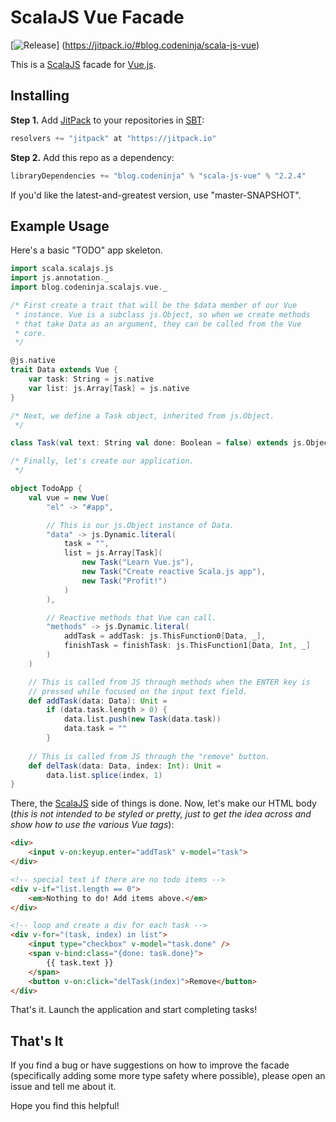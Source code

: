 # ScalaJS Vue Facade

[![Release](https://jitpack.io/v/blog.codeninja/scala-js-vue.svg)]
(https://jitpack.io/#blog.codeninja/scala-js-vue)

This is a [ScalaJS][scalajs] facade for [Vue.js][vue].

## Installing

**Step 1.** Add [JitPack][jitpack] to your repositories in [SBT][sbt]:

```scala
resolvers += "jitpack" at "https://jitpack.io"
```

**Step 2.** Add this repo as a dependency:

```scala
libraryDependencies += "blog.codeninja" % "scala-js-vue" % "2.2.4"
```

If you'd like the latest-and-greatest version, use "master-SNAPSHOT".

## Example Usage

Here's a basic "TODO" app skeleton.

```scala
import scala.scalajs.js
import js.annotation._
import blog.codeninja.scalajs.vue._

/* First create a trait that will be the $data member of our Vue
 * instance. Vue is a subclass js.Object, so when we create methods
 * that take Data as an argument, they can be called from the Vue
 * core.
 */

@js.native
trait Data extends Vue {
    var task: String = js.native
    var list: js.Array[Task] = js.native
}

/* Next, we define a Task object, inherited from js.Object.
 */

class Task(val text: String val done: Boolean = false) extends js.Object

/* Finally, let's create our application.
 */

object TodoApp {
    val vue = new Vue(
        "el" -> "#app",

        // This is our js.Object instance of Data.
        "data" -> js.Dynamic.literal(
            task = "",
            list = js.Array[Task](
                new Task("Learn Vue.js"),
                new Task("Create reactive Scala.js app"),
                new Task("Profit!")
            )
        ),

        // Reactive methods that Vue can call.
        "methods" -> js.Dynamic.literal(
            addTask = addTask: js.ThisFunction0[Data, _],
            finishTask = finishTask: js.ThisFunction1[Data, Int, _]
        )
    )

    // This is called from JS through methods when the ENTER key is
    // pressed while focused on the input text field.
    def addTask(data: Data): Unit =
        if (data.task.length > 0) {
            data.list.push(new Task(data.task))
            data.task = ""
        }
    
    // This is called from JS through the "remove" button.
    def delTask(data: Data, index: Int): Unit =
        data.list.splice(index, 1)
}
```

There, the [ScalaJS][scalajs] side of things is done. Now, let's make our HTML body (*this is not intended to be styled or pretty, just to get the idea across and show how to use the various Vue tags*):

```html
<div>
    <input v-on:keyup.enter="addTask" v-model="task">
</div>

<!-- special text if there are no todo items -->
<div v-if="list.length == 0">
    <em>Nothing to do! Add items above.</em>
</div>

<!-- loop and create a div for each task -->
<div v-for="(task, index) in list">
    <input type="checkbox" v-model="task.done" />
    <span v-bind:class="{done: task.done}">
        {{ task.text }}
    </span>
    <button v-on:click="delTask(index)">Remove</button>
</div>
```

That's it. Launch the application and start completing tasks!

## That's It

If you find a bug or have suggestions on how to improve the facade (specifically adding some more type safety where possible), please open an issue and tell me about it.

Hope you find this helpful!

[scalajs]:      http://www.scala-js.org
[sbt]:          http://www.scala-sbt.org
[vue]:          https://vuejs.org
[jitpack]:      https://jitpack.io
